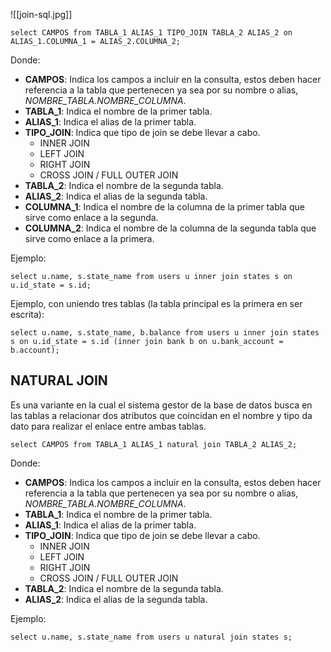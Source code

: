 ![[join-sql.jpg]]

```
select CAMPOS from TABLA_1 ALIAS_1 TIPO_JOIN TABLA_2 ALIAS_2 on ALIAS_1.COLUMNA_1 = ALIAS_2.COLUMNA_2;
```

Donde:

- **CAMPOS**: Indica los campos a incluir en la consulta, estos deben hacer referencia a la tabla que pertenecen ya sea por su nombre o alias, *NOMBRE_TABLA.NOMBRE_COLUMNA*.
- **TABLA_1**: Indica el nombre de la primer tabla.
- **ALIAS_1**: Indica el alias de la primer tabla.
- **TIPO_JOIN**: Indica que tipo de join se debe llevar a cabo.
	- INNER JOIN
	- LEFT JOIN
	- RIGHT JOIN
	- CROSS JOIN / FULL OUTER JOIN
- **TABLA_2**: Indica el nombre de la segunda tabla.
- **ALIAS_2**: Indica el alias de la segunda tabla.
- **COLUMNA_1**: Indica el nombre de la columna de la primer tabla que sirve como enlace a la segunda.
- **COLUMNA_2**: Indica el nombre de la columna de la segunda tabla que sirve como enlace a la primera.

Ejemplo:

```
select u.name, s.state_name from users u inner join states s on u.id_state = s.id;
```

Ejemplo, con uniendo tres tablas (la tabla principal es la primera en ser escrita):

```
select u.name, s.state_name, b.balance from users u inner join states s on u.id_state = s.id (inner join bank b on u.bank_account = b.account);
```

## NATURAL JOIN

Es una variante en la cual el sistema gestor de la base de datos busca en las tablas a relacionar dos atributos que coincidan en el nombre y tipo da dato para realizar el enlace entre ambas tablas.

```
select CAMPOS from TABLA_1 ALIAS_1 natural join TABLA_2 ALIAS_2;
```

Donde:

- **CAMPOS**: Indica los campos a incluir en la consulta, estos deben hacer referencia a la tabla que pertenecen ya sea por su nombre o alias, *NOMBRE_TABLA.NOMBRE_COLUMNA*.
- **TABLA_1**: Indica el nombre de la primer tabla.
- **ALIAS_1**: Indica el alias de la primer tabla.
- **TIPO_JOIN**: Indica que tipo de join se debe llevar a cabo.
	- INNER JOIN
	- LEFT JOIN
	- RIGHT JOIN
	- CROSS JOIN / FULL OUTER JOIN
- **TABLA_2**: Indica el nombre de la segunda tabla.
- **ALIAS_2**: Indica el alias de la segunda tabla.

Ejemplo:

```
select u.name, s.state_name from users u natural join states s;
```